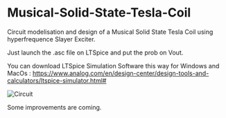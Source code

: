 # Musical-Solid-State-Tesla-Coil
Circuit modelisation and design of a Musical Solid State Tesla Coil using hyperfrequence Slayer Exciter.


Just launch the .asc file on LTSpice and put the prob on Vout.

You can download LTSpice Simulation Software this way for Windows and MacOs : https://www.analog.com/en/design-center/design-tools-and-calculators/ltspice-simulator.html#


![Circuit](https://user-images.githubusercontent.com/57060005/87250802-b7a5e680-c467-11ea-8646-9119e06dfb0a.png)

Some improvements are coming.
